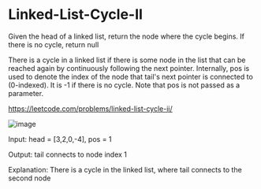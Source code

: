 # Linked-List-Cycle-II
Given the head of a linked list, return the node where the cycle begins. If there is no cycle, return null

There is a cycle in a linked list if there is some node in the list that can be reached again by continuously following the next pointer. Internally, pos is used to denote the index of the node that tail's next pointer is connected to (0-indexed). It is -1 if there is no cycle. Note that pos is not passed as a parameter.

https://leetcode.com/problems/linked-list-cycle-ii/

![image](https://user-images.githubusercontent.com/109743699/184211505-60fe4f95-7c65-428a-998f-15118bb011d0.png)

Input: head = [3,2,0,-4], pos = 1

Output: tail connects to node index 1

Explanation: There is a cycle in the linked list, where tail connects to the second node
